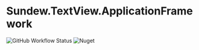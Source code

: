 # Sundew.TextView.ApplicationFramework

![GitHub Workflow Status](https://img.shields.io/github/workflow/status/hugener/Sundew.TextView.ApplicationFramework/.NET)
![Nuget](https://img.shields.io/nuget/v/Sundew.TextView.ApplicationFramework)
